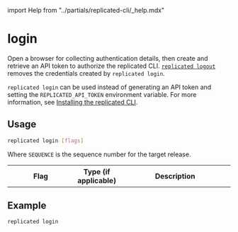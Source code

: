 import Help from "../partials/replicated-cli/_help.mdx"

# login

Open a browser for collecting authentication details, then create and retrieve an API token to authorize the replicated CLI. [`replicated logout`](/reference/replicated-cli-logout) removes the credentials created by `replicated login`.

`replicated login` can be used instead of generating an API token and setting the `REPLICATED_API_TOKEN` environment variable. For more information, see [Installing the replicated CLI](/reference/replicated-cli-installing).

## Usage

```bash
replicated login [flags]
```

Where `SEQUENCE` is the sequence number for the target release.

<table>
  <tr>
    <th width="30%">Flag</th>
    <th width="20%">Type (if applicable)</th>
    <th width="50%">Description</th>
  </tr>
  <Help/>
</table>

## Example

```bash
replicated login
```